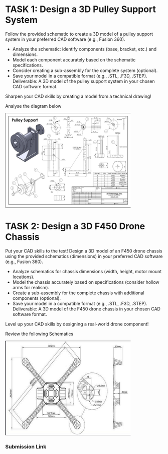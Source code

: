 # TASK 1: Design a 3D Pulley Support System 

Follow the provided schematic to create a 3D model of a pulley support system in your preferred CAD software (e.g., Fusion 360).

* Analyze the schematic: identify components (base, bracket, etc.) and dimensions.
* Model each component accurately based on the schematic specifications.
* Consider creating a sub-assembly for the complete system (optional).
* Save your model in a compatible format (e.g., .STL, .F3D, .STEP).
Deliverable: A 3D model of the pulley support system in your chosen CAD software format.

Sharpen your CAD skills by creating a model from a technical drawing!

Analyse the diagram below

<img allign="center" width="400" height="300" src="https://github.com/Krishnendu8904/RobotDesign/blob/main/CAD/large-2.jpeg?raw=true">




# TASK 2: Design a 3D F450 Drone Chassis

Put your CAD skills to the test! Design a 3D model of an F450 drone chassis using the provided schematics (dimensions) in your preferred CAD software (e.g., Fusion 360).

* Analyze schematics for chassis dimensions (width, height, motor mount locations).
* Model the chassis accurately based on specifications (consider hollow arms for realism).
* Create a sub-assembly for the complete chassis with additional components (optional).
* Save your model in a compatible format (e.g., .STL, .F3D, .STEP).
Deliverable: A 3D model of the F450 drone chassis in your chosen CAD software format.

Level up your CAD skills by designing a real-world drone component!

Review the following Schematics

<img allign="center" width="400" height="300" src="https://github.com/Krishnendu8904/RobotDesign/blob/main/CAD/Architectural-Design-of-F450-Frame.jpg?raw=true">


### Submission Link